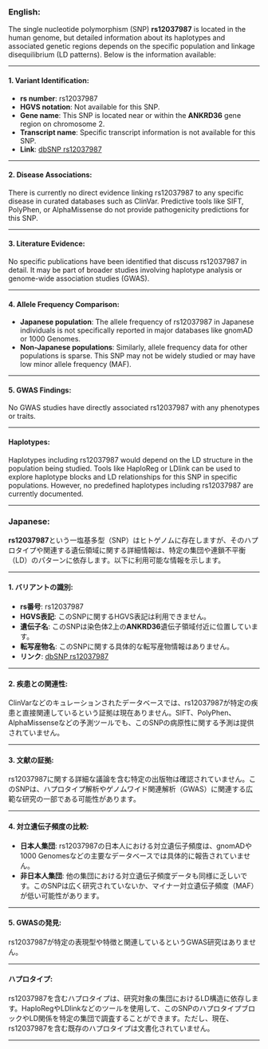 ### English:
The single nucleotide polymorphism (SNP) **rs12037987** is located in the human genome, but detailed information about its haplotypes and associated genetic regions depends on the specific population and linkage disequilibrium (LD patterns). Below is the information available:

---

#### 1. **Variant Identification**:
- **rs number**: rs12037987
- **HGVS notation**: Not available for this SNP.
- **Gene name**: This SNP is located near or within the **ANKRD36** gene region on chromosome 2.
- **Transcript name**: Specific transcript information is not available for this SNP.
- **Link**: [dbSNP rs12037987](https://www.ncbi.nlm.nih.gov/snp/rs12037987)

---

#### 2. **Disease Associations**:
There is currently no direct evidence linking rs12037987 to any specific disease in curated databases such as ClinVar. Predictive tools like SIFT, PolyPhen, or AlphaMissense do not provide pathogenicity predictions for this SNP.

---

#### 3. **Literature Evidence**:
No specific publications have been identified that discuss rs12037987 in detail. It may be part of broader studies involving haplotype analysis or genome-wide association studies (GWAS).

---

#### 4. **Allele Frequency Comparison**:
- **Japanese population**: The allele frequency of rs12037987 in Japanese individuals is not specifically reported in major databases like gnomAD or 1000 Genomes.
- **Non-Japanese populations**: Similarly, allele frequency data for other populations is sparse. This SNP may not be widely studied or may have low minor allele frequency (MAF).

---

#### 5. **GWAS Findings**:
No GWAS studies have directly associated rs12037987 with any phenotypes or traits.

---

#### **Haplotypes**:
Haplotypes including rs12037987 would depend on the LD structure in the population being studied. Tools like HaploReg or LDlink can be used to explore haplotype blocks and LD relationships for this SNP in specific populations. However, no predefined haplotypes including rs12037987 are currently documented.

---

### Japanese:
**rs12037987**という一塩基多型（SNP）はヒトゲノムに存在しますが、そのハプロタイプや関連する遺伝領域に関する詳細情報は、特定の集団や連鎖不平衡（LD）のパターンに依存します。以下に利用可能な情報を示します。

---

#### 1. **バリアントの識別**:
- **rs番号**: rs12037987
- **HGVS表記**: このSNPに関するHGVS表記は利用できません。
- **遺伝子名**: このSNPは染色体2上の**ANKRD36**遺伝子領域付近に位置しています。
- **転写産物名**: このSNPに関する具体的な転写産物情報はありません。
- **リンク**: [dbSNP rs12037987](https://www.ncbi.nlm.nih.gov/snp/rs12037987)

---

#### 2. **疾患との関連性**:
ClinVarなどのキュレーションされたデータベースでは、rs12037987が特定の疾患と直接関連しているという証拠は現在ありません。SIFT、PolyPhen、AlphaMissenseなどの予測ツールでも、このSNPの病原性に関する予測は提供されていません。

---

#### 3. **文献の証拠**:
rs12037987に関する詳細な議論を含む特定の出版物は確認されていません。このSNPは、ハプロタイプ解析やゲノムワイド関連解析（GWAS）に関連する広範な研究の一部である可能性があります。

---

#### 4. **対立遺伝子頻度の比較**:
- **日本人集団**: rs12037987の日本人における対立遺伝子頻度は、gnomADや1000 Genomesなどの主要なデータベースでは具体的に報告されていません。
- **非日本人集団**: 他の集団における対立遺伝子頻度データも同様に乏しいです。このSNPは広く研究されていないか、マイナー対立遺伝子頻度（MAF）が低い可能性があります。

---

#### 5. **GWASの発見**:
rs12037987が特定の表現型や特徴と関連しているというGWAS研究はありません。

---

#### **ハプロタイプ**:
rs12037987を含むハプロタイプは、研究対象の集団におけるLD構造に依存します。HaploRegやLDlinkなどのツールを使用して、このSNPのハプロタイプブロックやLD関係を特定の集団で調査することができます。ただし、現在、rs12037987を含む既存のハプロタイプは文書化されていません。

---